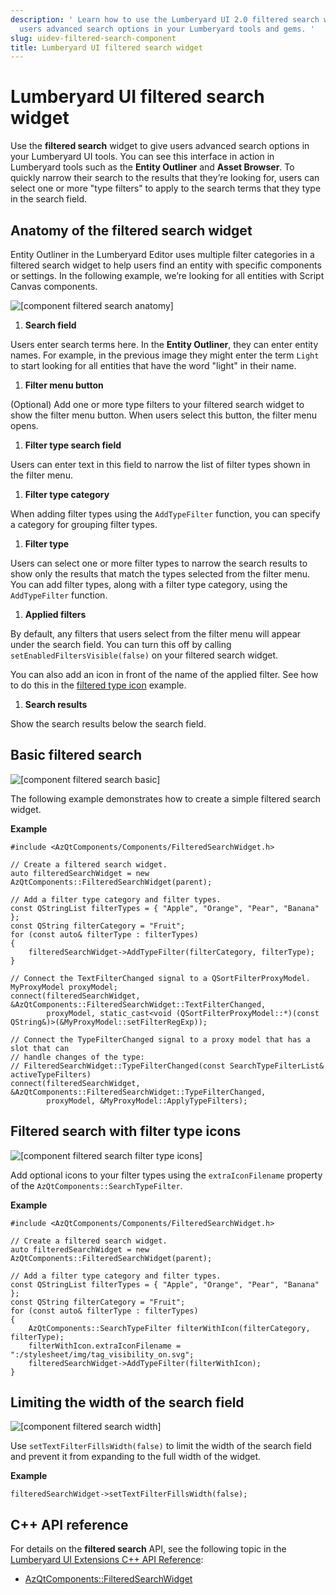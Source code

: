 ```yaml
---
description: ' Learn how to use the Lumberyard UI 2.0 filtered search widget to give
  users advanced search options in your Lumberyard tools and gems. '
slug: uidev-filtered-search-component
title: Lumberyard UI filtered search widget
---
```

# Lumberyard UI filtered search widget<a name="uidev-filtered-search-component"></a>

Use the **filtered search** widget to give users advanced search options in your Lumberyard UI tools\. You can see this interface in action in Lumberyard tools such as the **Entity Outliner** and **Asset Browser**\. To quickly narrow their search to the results that they’re looking for, users can select one or more "type filters" to apply to the search terms that they type in the search field\.

## Anatomy of the filtered search widget<a name="filtered-search-anatomy"></a>

Entity Outliner in the Lumberyard Editor uses multiple filter categories in a filtered search widget to help users find an entity with specific components or settings\. In the following example, we’re looking for all entities with Script Canvas components\.

![\[component filtered search anatomy\]](/images/tools-ui/component-filtered-search-anatomy.png)

1.  **Search field** 

   Users enter search terms here\. In the **Entity Outliner**, they can enter entity names\. For example, in the previous image they might enter the term `Light` to start looking for all entities that have the word "light" in their name\.

1.  **Filter menu button** 

   \(Optional\) Add one or more type filters to your filtered search widget to show the filter menu button\. When users select this button, the filter menu opens\.

1.  **Filter type search field** 

   Users can enter text in this field to narrow the list of filter types shown in the filter menu\.

1.  **Filter type category** 

   When adding filter types using the `AddTypeFilter` function, you can specify a category for grouping filter types\.

1.  **Filter type** 

   Users can select one or more filter types to narrow the search results to show only the results that match the types selected from the filter menu\. You can add filter types, along with a filter type category, using the `AddTypeFilter` function\.

1.  **Applied filters** 

   By default, any filters that users select from the filter menu will appear under the search field\. You can turn this off by calling `setEnabledFiltersVisible(false)` on your filtered search widget\.

   You can also add an icon in front of the name of the applied filter\. See how to do this in the [filtered type icon](#filtered-search-filter-type-icons) example\.

1.  **Search results** 

   Show the search results below the search field\.

## Basic filtered search<a name="filtered-search-basic"></a>

![\[component filtered search basic\]](/images/tools-ui/component-filtered-search-basic.png)

The following example demonstrates how to create a simple filtered search widget\.

 **Example** 

```
#include <AzQtComponents/Components/FilteredSearchWidget.h>

// Create a filtered search widget.
auto filteredSearchWidget = new AzQtComponents::FilteredSearchWidget(parent);

// Add a filter type category and filter types.
const QStringList filterTypes = { "Apple", "Orange", "Pear", "Banana" };
const QString filterCategory = "Fruit";
for (const auto& filterType : filterTypes)
{
    filteredSearchWidget->AddTypeFilter(filterCategory, filterType);
}

// Connect the TextFilterChanged signal to a QSortFilterProxyModel.
MyProxyModel proxyModel;
connect(filteredSearchWidget, &AzQtComponents::FilteredSearchWidget::TextFilterChanged,
        proxyModel, static_cast<void (QSortFilterProxyModel::*)(const QString&)>(&MyProxyModel::setFilterRegExp));

// Connect the TypeFilterChanged signal to a proxy model that has a slot that can
// handle changes of the type:
// FilteredSearchWidget::TypeFilterChanged(const SearchTypeFilterList& activeTypeFilters)
connect(filteredSearchWidget, &AzQtComponents::FilteredSearchWidget::TypeFilterChanged,
        proxyModel, &MyProxyModel::ApplyTypeFilters);
```

## Filtered search with filter type icons<a name="filtered-search-filter-type-icons"></a>

![\[component filtered search filter type icons\]](/images/tools-ui/component-filtered-search-filter-type-icons.png)

Add optional icons to your filter types using the `extraIconFilename` property of the `AzQtComponents::SearchTypeFilter`\.

 **Example** 

```
#include <AzQtComponents/Components/FilteredSearchWidget.h>

// Create a filtered search widget.
auto filteredSearchWidget = new AzQtComponents::FilteredSearchWidget(parent);

// Add a filter type category and filter types.
const QStringList filterTypes = { "Apple", "Orange", "Pear", "Banana" };
const QString filterCategory = "Fruit";
for (const auto& filterType : filterTypes)
{
    AzQtComponents::SearchTypeFilter filterWithIcon(filterCategory, filterType);
    filterWithIcon.extraIconFilename = ":/stylesheet/img/tag_visibility_on.svg";
    filteredSearchWidget->AddTypeFilter(filterWithIcon);
}
```

## Limiting the width of the search field<a name="filtered-search-width"></a>

![\[component filtered search width\]](/images/tools-ui/component-filtered-search-width.png)

Use `setTextFilterFillsWidth(false)` to limit the width of the search field and prevent it from expanding to the full width of the widget\.

 **Example** 

```
filteredSearchWidget->setTextFilterFillsWidth(false);
```

## C\+\+ API reference<a name="filtered-search-api-ref"></a>

For details on the **filtered search** API, see the following topic in the [Lumberyard UI Extensions C\+\+ API Reference](https://d3bqhfbip4ze4a.cloudfront.net/api/ui/namespace_az_qt_components.html):
+  [AzQtComponents::FilteredSearchWidget](https://d3bqhfbip4ze4a.cloudfront.net/api/ui/class_az_qt_components_1_1_filtered_search_widget.html) 
